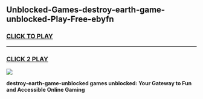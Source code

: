 
## Unblocked-Games-destroy-earth-game-unblocked-Play-Free-ebyfn
<h3>
<a href="https://premium76.site?title=destroy-earth-game-unblocked&ref=21A">CLICK TO PLAY</a></h3>
<hr>

<h3>
<a href="https://premium76.site?title=destroy-earth-game-unblocked&ref=21A">CLICK 2 PLAY</a>
  
</h3>

<a href="https://premium76.site?title=destroy-earth-game-unblocked&ref=21A"><img src="https://clearcache.store/games.png"></a>


**destroy-earth-game-unblocked games unblocked: Your Gateway to Fun and Accessible Online Gaming**

